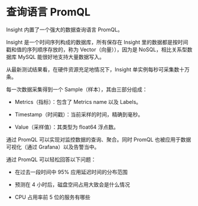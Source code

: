 # 查询语言 PromQL

Insight 内置了一个强大的数据查询语言 PromQL。

Insight 是一个时间序列构成的数据库，所有保存在 Insight 里的数据都是按时间戳和值的序列顺序存放的，称为 Vector（向量）），因为是 NoSQL，相比关系型数据库 MySQL 能很好地支持大量数据写入。

从最新测试结果看，在硬件资源充足地情况下，Insight 单实例每秒可采集数十万条。

每一次数据采集得到一个 Sample（样本），其由三部分组成：

- Metrics（指标）：包含了 Metrics name 以及 Labels。

- Timestamp（时间戳）：当前采样的时间，精确到毫秒。

- Value（采样值）：其类型为 float64 浮点数。

通过 PromQL 可以实现对监控数据的查询、聚合。同时 PromQL 也被应用于数据可视化（通过 Grafana）以及告警当中。

通过 PromQL 可以轻松回答以下问题：

- 在过去一段时间中 95% 应用延迟时间的分布范围

- 预测在 4 小时后，磁盘空间占用大致会是什么情况

- CPU 占用率前 5 位的服务有哪些
